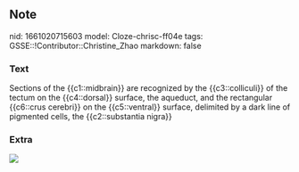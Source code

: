 ## Note
nid: 1661020715603
model: Cloze-chrisc-ff04e
tags: GSSE::!Contributor::Christine_Zhao
markdown: false

### Text
<div>
  <div>
    <div>
      <div>
        Sections of the {{c1::midbrain}} are recognized by the
        {{c3::colliculi}} of the tectum on the {{c4::dorsal}}
        surface, the aqueduct, and the rectangular {{c6::crus
        cerebri}} on the {{c5::ventral}} surface, delimited by a
        dark line of pigmented cells, the {{c2::substantia nigra}}
      </div>
    </div>
  </div>
</div>

### Extra
<img src="paste-0412da5bc4bef724515b5b2b52353661fb34e465.jpg">
